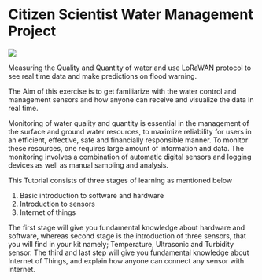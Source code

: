 # Citizen Scientist Water Management Project


![](https://github.com/Bilal-Arshad/Citizen-Scientist-Water-Management-Project/blob/master/img/front_photo.jpg)

Measuring the Quality and Quantity of water and use LoRaWAN protocol to see real time data and make predictions on flood warning.

The Aim of this exercise is to get familiarize with the water control and management sensors and how anyone can receive and visualize the data in real time.


Monitoring of water quality and quantity is essential in the management of the surface and ground water resources, to maximize reliability for users in an efficient, effective, safe and financially responsible manner. To monitor these resources, one requires large amount of information and data. The monitoring involves a combination of automatic digital sensors and logging devices as well as manual sampling and analysis.

This Tutorial consists of three stages of learning as mentioned below
1. Basic introduction to software and hardware
2. Introduction to sensors
3. Internet of things

The first stage will give you fundamental knowledge about hardware and software, whereas second stage is the introduction of three sensors, that you will find in your kit namely; Temperature, Ultrasonic and Turbidity sensor. The third and last step will give you fundamental knowledge about Internet of Things, and explain how anyone can connect any sensor with internet.
